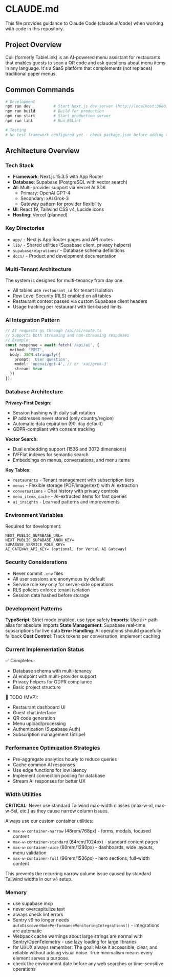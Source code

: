 # CLAUDE.md

This file provides guidance to Claude Code (claude.ai/code) when working with code in this repository.

## Project Overview

Culi (formerly TableLink) is an AI-powered menu assistant for restaurants that enables guests to scan a QR code and ask questions about menu items in any language. It's a SaaS platform that complements (not replaces) traditional paper menus.

## Common Commands

```bash
# Development
npm run dev          # Start Next.js dev server (http://localhost:3000)
npm run build        # Build for production
npm run start        # Start production server
npm run lint         # Run ESLint

# Testing
# No test framework configured yet - check package.json before adding tests
```

## Architecture Overview

### Tech Stack
- **Framework**: Next.js 15.3.5 with App Router
- **Database**: Supabase (PostgreSQL with vector search)
- **AI**: Multi-provider support via Vercel AI SDK
  - Primary: OpenAI GPT-4
  - Secondary: xAI Grok-3
  - Gateway pattern for provider flexibility
- **UI**: React 19, Tailwind CSS v4, Lucide icons
- **Hosting**: Vercel (planned)

### Key Directories
- `app/` - Next.js App Router pages and API routes
- `lib/` - Shared utilities (Supabase client, privacy helpers)
- `supabase/migrations/` - Database schema definitions
- `docs/` - Product and development documentation

### Multi-Tenant Architecture

The system is designed for multi-tenancy from day one:
- All tables use `restaurant_id` for tenant isolation
- Row Level Security (RLS) enabled on all tables
- Restaurant context passed via custom Supabase client headers
- Usage tracking per restaurant with tier-based limits

### AI Integration Pattern

```typescript
// AI requests go through /api/ai/route.ts
// Supports both streaming and non-streaming responses
// Example:
const response = await fetch('/api/ai', {
  method: 'POST',
  body: JSON.stringify({
    prompt: 'User question',
    model: 'openai/gpt-4', // or 'xai/grok-3'
    stream: true
  })
});
```

### Database Architecture

**Privacy-First Design**:
- Session hashing with daily salt rotation
- IP addresses never stored (only country/region)
- Automatic data expiration (90-day default)
- GDPR-compliant with consent tracking

**Vector Search**:
- Dual embedding support (1536 and 3072 dimensions)
- IVFFlat indexes for semantic search
- Embeddings on menus, conversations, and menu items

**Key Tables**:
- `restaurants` - Tenant management with subscription tiers
- `menus` - Flexible storage (PDF/image/text) with AI extraction
- `conversations` - Chat history with privacy controls
- `menu_items_cache` - AI-extracted items for fast queries
- `ai_insights` - Learned patterns and improvements

### Environment Variables

Required for development:
```
NEXT_PUBLIC_SUPABASE_URL=
NEXT_PUBLIC_SUPABASE_ANON_KEY=
SUPABASE_SERVICE_ROLE_KEY=
AI_GATEWAY_API_KEY= (optional, for Vercel AI Gateway)
```

### Security Considerations

- Never commit `.env` files
- All user sessions are anonymous by default
- Service role key only for server-side operations
- RLS policies enforce tenant isolation
- Session data hashed before storage

### Development Patterns

**TypeScript**: Strict mode enabled, use type safety
**Imports**: Use `@/*` path alias for absolute imports
**State Management**: Supabase real-time subscriptions for live data
**Error Handling**: AI operations should gracefully fallback
**Cost Control**: Track tokens per conversation, implement caching

### Current Implementation Status

✅ Completed:
- Database schema with multi-tenancy
- AI endpoint with multi-provider support
- Privacy helpers for GDPR compliance
- Basic project structure

🚧 TODO (MVP):
- Restaurant dashboard UI
- Guest chat interface
- QR code generation
- Menu upload/processing
- Authentication (Supabase Auth)
- Subscription management (Stripe)

### Performance Optimization Strategies

- Pre-aggregate analytics hourly to reduce queries
- Cache common AI responses
- Use edge functions for low latency
- Implement connection pooling for database
- Stream AI responses for better UX

### Width Utilities

**CRITICAL**: Never use standard Tailwind max-width classes (max-w-xl, max-w-5xl, etc.) as they cause narrow column issues.

Always use our custom container utilities:
- `max-w-container-narrow` (48rem/768px) - forms, modals, focused content
- `max-w-container-standard` (64rem/1024px) - standard content pages
- `max-w-container-wide` (80rem/1280px) - dashboards, wide layouts, menu validation
- `max-w-container-full` (96rem/1536px) - hero sections, full-width content

This prevents the recurring narrow column issue caused by standard Tailwind widths in our v4 setup.

### Memory

- use supabase mcp
- never overcapitulize text
- always check lint errors
- Sentry v9 no longer needs `autoDiscoverNodePerformanceMonitoringIntegrations()` - integrations are automatic
- Webpack cache warnings about large strings are normal with Sentry/OpenTelemetry - use lazy loading for large libraries
- for UI/UX always remember: The goal: Make it accessible, clear, and reliable without adding visual noise. True minimalism means every element serves a purpose.
- check the environment date before any web searches or time-sensitive operations